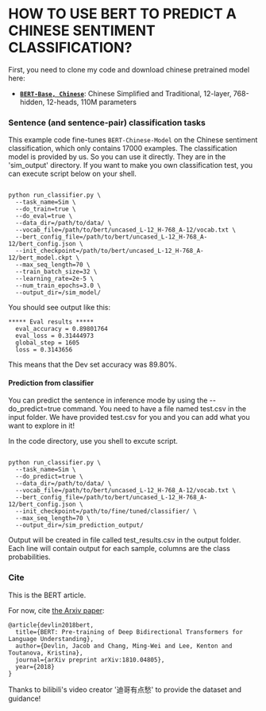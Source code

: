 # HOW TO USE BERT TO PREDICT A CHINESE SENTIMENT CLASSIFICATION?

First, you need to clone my code and download chinese pretrained model here:



*   **[`BERT-Base, Chinese`](https://storage.googleapis.com/bert_models/2018_11_03/chinese_L-12_H-768_A-12.zip)**:
    Chinese Simplified and Traditional, 12-layer, 768-hidden, 12-heads, 110M
    parameters



### Sentence (and sentence-pair) classification tasks

This example code fine-tunes `BERT-Chinese-Model` on the Chinese sentiment classification, which only contains 17000 examples. The classification model is provided by us. So you can use it directly. They are in the 'sim_output' directory. If you want to make you own classification test, you can execute script below on your shell.


```shell

python run_classifier.py \
  --task_name=Sim \
  --do_train=true \
  --do_eval=true \
  --data_dir=/path/to/data/ \
  --vocab_file=/path/to/bert/uncased_L-12_H-768_A-12/vocab.txt \
  --bert_config_file=/path/to/bert/uncased_L-12_H-768_A-12/bert_config.json \
  --init_checkpoint=/path/to/bert/uncased_L-12_H-768_A-12/bert_model.ckpt \
  --max_seq_length=70 \
  --train_batch_size=32 \
  --learning_rate=2e-5 \
  --num_train_epochs=3.0 \
  --output_dir=/sim_model/
```

You should see output like this:

```
***** Eval results *****
  eval_accuracy = 0.89801764
  eval_loss = 0.31444973
  global_step = 1605
  loss = 0.3143656
```

This means that the Dev set accuracy was 89.80%. 

#### Prediction from classifier

You can predict the sentence in inference mode by using the --do_predict=true command. You need to have a file named test.csv in the input folder. We have provided test.csv for you and you can add what you want to explore in it!

In the code directory, use you shell to excute script.

```shell

python run_classifier.py \
  --task_name=Sim \
  --do_predict=true \
  --data_dir=/path/to/data/ \
  --vocab_file=/path/to/bert/uncased_L-12_H-768_A-12/vocab.txt \
  --bert_config_file=/path/to/bert/uncased_L-12_H-768_A-12/bert_config.json \
  --init_checkpoint=/path/to/fine/tuned/classifier/ \
  --max_seq_length=70 \
  --output_dir=/sim_prediction_output/
```

Output will be created in file called test_results.csv in the output folder. Each line will contain output for each sample, columns are the class probabilities.

### Cite
This is the BERT article.

For now, cite [the Arxiv paper](https://arxiv.org/abs/1810.04805):

```
@article{devlin2018bert,
  title={BERT: Pre-training of Deep Bidirectional Transformers for Language Understanding},
  author={Devlin, Jacob and Chang, Ming-Wei and Lee, Kenton and Toutanova, Kristina},
  journal={arXiv preprint arXiv:1810.04805},
  year={2018}
}
```

Thanks to bilibili's video creator '迪哥有点愁' to provide the dataset and guidance!
